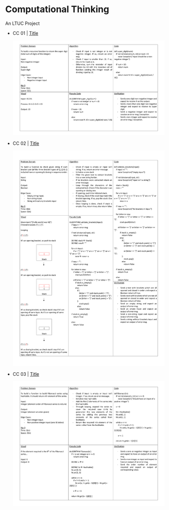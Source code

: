 # Computational Thinking

An LTUC Project

- CC 01 | [Title](./cc-1/)

  ![Whiteboard](./cc-1/whiteboard.jpg)
  
- CC 02 | [Title](./cc-2/)

  ![Whiteboard](./cc-2/whiteboard.jpg)

- CC 03 | [Title](./cc-3/)

  ![Whiteboard](./cc-3/whiteboard.jpg)
